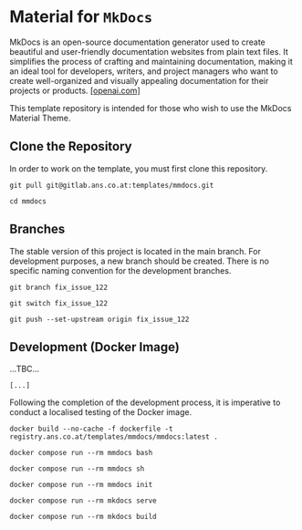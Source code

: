 # Material for `MkDocs`

MkDocs is an open-source documentation generator used to create beautiful and user-friendly documentation websites from plain text files. It simplifies the process of crafting and maintaining documentation, making it an ideal tool for developers, writers, and project managers who want to create well-organized and visually appealing documentation for their projects or products. <a href="https://chat.openai.com/" target="_blank">[openai.com]</a>

This template repository is intended for those who wish to use the MkDocs Material Theme.

## Clone the Repository

In order to work on the template, you must first clone this repository.

```text
git pull git@gitlab.ans.co.at:templates/mmdocs.git
```

```text
cd mmdocs
```

## Branches

The stable version of this project is located in the main branch. For development purposes, a new branch should be created. There is no specific naming convention for the development branches.

```text
git branch fix_issue_122
```

```text
git switch fix_issue_122
```

```text
git push --set-upstream origin fix_issue_122
```

## Development (Docker Image)

...TBC...

```text
[...]
```

Following the completion of the development process, it is imperative to conduct a localised testing of the Docker image.

```text
docker build --no-cache -f dockerfile -t registry.ans.co.at/templates/mmdocs/mmdocs:latest .
```

```text
docker compose run --rm mmdocs bash
```

```text
docker compose run --rm mmdocs sh
```

```text
docker compose run --rm mmdocs init
```

```text
docker compose run --rm mkdocs serve
```

```text
docker compose run --rm mkdocs build
```

<!--
## Directory Structure

The `build` directory has the following structure.

| File / Folder   | Description                                                                                                                                                                                              |
|:----------------|:---------------------------------------------------------------------------------------------------------------------------------------------------------------------------------------------------------|
| `./mkbase.yml`  | This file contains fundamental configuration for MkDocs and should never be used as the primary configuration file. Instead, it is designed to be included in the `mkdocs.yml` configuration file.       |
| `./mkdocs.yml`  | This file inherits the `./mkbase.yml` file and extends it with site-specific WWW configuration for MkDocs. It should be used as the primary configuration file.                                          |
| `./mkpdf.yml`   | This file inherits the `./mkdocs.yml` file and extends it with site-specific PDF configuration for MkDocs. It should be used if PDF creation is not feasible with the `./mkdocs.yml` configuration file. |

## Pushing the Changes

After completing your changes, you can push them to the current branch.

```text
git pull
```

```text
git add .
```

```text
git commit -a -m "."
```

```text
git push
```

Then, you can switch back to the main branch.

```text
git switch main
```

Once the development process is finished, the development branch must be merged into the master branch, and then deleted. The development branch should only be merged if it has been successfully tested.

## Tags and Releases

After merging a development branch into the main branch, a new tag must be created. Tags should follow the format `TMPL-B{BUILD_DATE}` (for example TMPL-B2024012100). Tags are also used to trigger a CI/CD pipeline via the `.gitlab-ci.yml` file. Once a new tag is created, the pipeline starts and generates the template tarball in the package registry as well as on the pages, along with a new release.

```text
git tag -a TMPL-B2023122600 -m ""
```

```text
git push --tags
```

-->